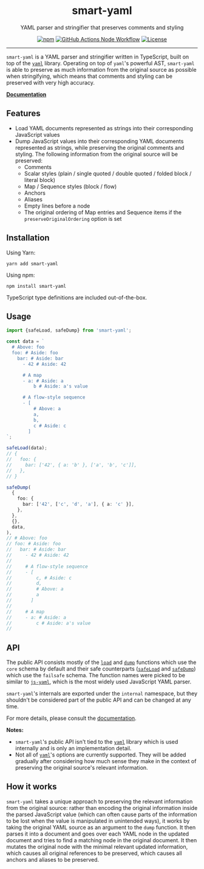 <h1 align="center">smart-yaml</h1>

<p align="center">
  YAML parser and stringifier that preserves comments and styling
</p>

<p align="center">
  <a href="https://www.npmjs.com/package/smart-yaml"><img alt="npm" src="https://img.shields.io/npm/v/smart-yaml"></a>
  <a href="https://github.com/paul-soporan/smart-yaml/actions?query=workflow%3ANode"><img alt="GitHub Actions Node Workflow" src="https://github.com/paul-soporan/smart-yaml/workflows/Node/badge.svg"></a>
  <a href="https://github.com/paul-soporan/smart-yaml/blob/main/LICENSE"><img alt="License" src="https://img.shields.io/npm/l/smart-yaml"></a>
</p>

---

`smart-yaml` is a YAML parser and stringifier written in TypeScript, built on top of the [`yaml`](https://github.com/eemeli/yaml) library. Operating on top of `yaml`'s powerful AST, `smart-yaml` is able to preserve as much information from the original source as possible when stringifying, which means that comments and styling can be preserved with very high accuracy.

**[Documentation](https://smart-yaml.netlify.app/)**

## Features

- Load YAML documents represented as strings into their corresponding JavaScript values
- Dump JavaScript values into their corresponding YAML documents represented as strings, while preserving the original comments and styling. The following information from the original source will be preserved:
  - Comments
  - Scalar styles (plain / single quoted / double quoted / folded block / literal block)
  - Map / Sequence styles (block / flow)
  - Anchors
  - Aliases
  - Empty lines before a node
  - The original ordering of Map entries and Sequence items if the `preserveOriginalOrdering` option is set

## Installation

Using Yarn:

`yarn add smart-yaml`

Using npm:

`npm install smart-yaml`

TypeScript type definitions are included out-of-the-box.

## Usage

```ts
import {safeLoad, safeDump} from 'smart-yaml';

const data = `
  # Above: foo
  foo: # Aside: foo
    bar: # Aside: bar
      - 42 # Aside: 42

      # A map
      - a: # Aside: a
          b # Aside: a's value

      # A flow-style sequence
      - [
          # Above: a
          a,
          b,
          c # Aside: c
        ]
`;

safeLoad(data);
// {
//   foo: {
//     bar: ['42', { a: 'b' }, ['a', 'b', 'c']],
//   },
// }

safeDump(
  {
    foo: {
      bar: ['42', ['c', 'd', 'a'], { a: 'c' }],
    },
  },
  {},
  data,
),
// # Above: foo
// foo: # Aside: foo
//   bar: # Aside: bar
//     - 42 # Aside: 42
//
//     # A flow-style sequence
//     - [
//         c, # Aside: c
//         d,
//         # Above: a
//         a
//       ]
//
//     # A map
//     - a: # Aside: a
//         c # Aside: a's value
//
```

## API

The public API consists mostly of the [`load`](https://smart-yaml.netlify.app/globals.html#load) and [`dump`](https://smart-yaml.netlify.app/globals.html#dump) functions which use the `core` schema by default and their safe counterparts ([`safeLoad`](https://smart-yaml.netlify.app/globals.html#safeload) and [`safeDump`](https://smart-yaml.netlify.app/globals.html#safedump)) which use the `failsafe` schema.
The function names were picked to be similar to [`js-yaml`](https://github.com/nodeca/js-yaml), which is the most widely used JavaScript YAML parser.

`smart-yaml`'s internals are exported under the `internal` namespace, but they shouldn't be considered part of the public API and can be changed at any time.

For more details, please consult the [documentation](https://smart-yaml.netlify.app/).

**Notes:**

- `smart-yaml`'s public API isn't tied to the [`yaml`](https://github.com/eemeli/yaml) library which is used internally and is only an implementation detail.
- Not all of [`yaml`](https://github.com/eemeli/yaml)'s options are currently supported. They will be added gradually after considering how much sense they make in the context of preserving the original source's relevant information.

## How it works

`smart-yaml` takes a unique approach to preserving the relevant information from the original source: rather than encoding the original information inside the parsed JavaScript value (which can often cause parts of the information to be lost when the value is manipulated in unintended ways), it works by taking the original YAML source as an argument to the `dump` function. It then parses it into a document and goes over each YAML node in the updated document and tries to find a matching node in the original document. It then mutates the original node with the minimal relevant updated information, which causes all original references to be preserved, which causes all anchors and aliases to be preserved.
